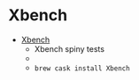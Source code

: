 # Xbench
- [Xbench](http://xbench.com/)
  -  Xbench spiny tests
  - 
  - `brew cask install Xbench`
